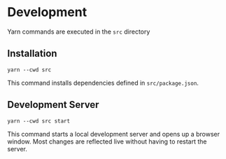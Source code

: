 # Development

Yarn commands are executed in the `src` directory

## Installation

```shell
yarn --cwd src
```

This command installs dependencies defined in `src/package.json`.

## Development Server

```shell
yarn --cwd src start
```

This command starts a local development server and opens up a browser window. Most changes are reflected live without having to restart the server.
